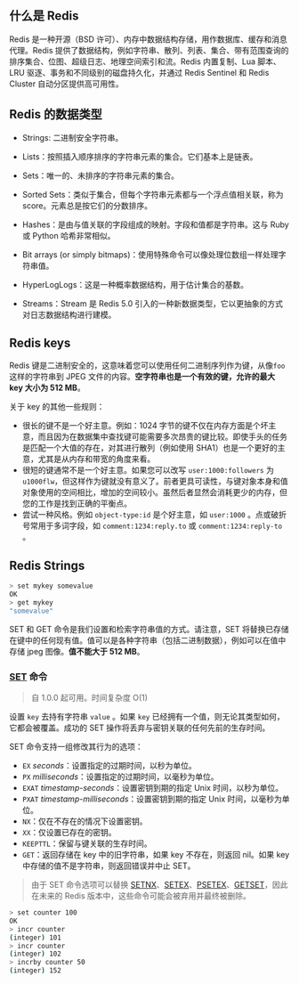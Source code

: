 ## 什么是 Redis

Redis 是一种开源（BSD 许可）、内存中数据结构存储，用作数据库、缓存和消息代理。Redis 提供了数据结构，例如字符串、散列、列表、集合、带有范围查询的排序集合、位图、超级日志、地理空间索引和流。Redis 内置复制、Lua 脚本、LRU 驱逐、事务和不同级别的磁盘持久化，并通过 Redis Sentinel 和 Redis Cluster 自动分区提供高可用性。

## Redis 的数据类型

- Strings: 二进制安全字符串。

- Lists：按照插入顺序排序的字符串元素的集合。它们基本上是链表。
- Sets：唯一的、未排序的字符串元素的集合。

- Sorted Sets：类似于集合，但每个字符串元素都与一个浮点值相关联，称为 score。元素总是按它们的分数排序。

- Hashes：是由与值关联的字段组成的映射。字段和值都是字符串。这与 Ruby 或 Python 哈希非常相似。

- Bit arrays (or simply bitmaps)：使用特殊命令可以像处理位数组一样处理字符串值。

- HyperLogLogs：这是一种概率数据结构，用于估计集合的基数。

- Streams：Stream 是 Redis 5.0 引入的一种新数据类型，它以更抽象的方式对日志数据结构进行建模。

## Redis keys

Redis 键是二进制安全的，这意味着您可以使用任何二进制序列作为键，从像`foo`这样的字符串到 JPEG 文件的内容。**空字符串也是一个有效的键，允许的最大 key 大小为 512 MB**。

关于 key 的其他一些规则：

- 很长的键不是一个好主意。例如：1024 字节的键不仅在内存方面是个坏主意，而且因为在数据集中查找键可能需要多次昂贵的键比较。即使手头的任务是匹配一个大值的存在，对其进行散列（例如使用 SHA1）也是一个更好的主意，尤其是从内存和带宽的角度来看。
- 很短的键通常不是一个好主意。如果您可以改写 `user:1000:followers` 为 `u1000flw`，但这样作为键就没有意义了。前者更具可读性，与键对象本身和值对象使用的空间相比，增加的空间较小。虽然后者显然会消耗更少的内存，但您的工作是找到正确的平衡点。
- 尝试一种风格。例如 `object-type:id` 是个好主意，如 `user:1000` 。点或破折号常用于多词字段，如 `comment:1234:reply.to` 或 `comment:1234:reply-to` 。

## Redis Strings

```bash
> set mykey somevalue
OK
> get mykey
"somevalue"
```

SET 和 GET 命令是我们设置和检索字符串值的方式。请注意，SET 将替换已存储在键中的任何现有值。值可以是各种字符串（包括二进制数据），例如可以在值中存储 jpeg 图像。**值不能大于 512 MB**。

### [SET](https://redis.io/commands/set) 命令

> 自 1.0.0 起可用。时间复杂度 O(1)

设置 `key` 去持有字符串 `value` 。如果 `key` 已经拥有一个值，则无论其类型如何，它都会被覆盖。成功的 SET 操作将丢弃与密钥关联的任何先前的生存时间。

SET 命令支持一组修改其行为的选项：

- `EX` *seconds*：设置指定的过期时间，以秒为单位。
- `PX` *milliseconds*：设置指定的过期时间，以毫秒为单位。
- `EXAT` *timestamp-seconds*：设置密钥到期的指定 Unix 时间，以秒为单位。
- `PXAT` *timestamp-milliseconds*：设置密钥到期的指定 Unix 时间，以毫秒为单位。
- `NX`：仅在不存在的情况下设置密钥。
- `XX`：仅设置已存在的密钥。
- `KEEPTTL`：保留与键关联的生存时间。
- `GET`：返回存储在 key 中的旧字符串，如果 key 不存在，则返回 nil。如果 key 中存储的值不是字符串，则返回错误并中止 SET。

> 由于 SET 命令选项可以替换 [SETNX](https://redis.io/commands/setnx)、[SETEX](https://redis.io/commands/setex)、[PSETEX](https://redis.io/commands/psetex)、[GETSET](https://redis.io/commands/getset)，因此在未来的 Redis 版本中，这些命令可能会被弃用并最终被删除。

```bash
> set counter 100
OK
> incr counter
(integer) 101
> incr counter
(integer) 102
> incrby counter 50
(integer) 152
```




